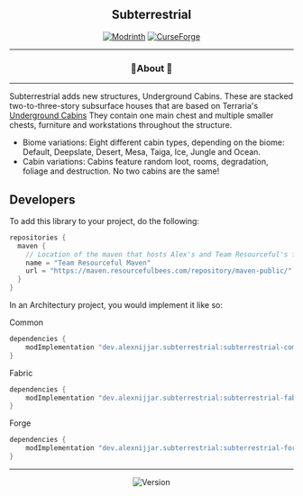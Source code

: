 <div align="center">

## Subterrestrial

[![Modrinth](https://cdn.jsdelivr.net/npm/@intergrav/devins-badges@3/assets/cozy/available/modrinth_vector.svg)](https://modrinth.com/mod/subterrestrial)
[![CurseForge](https://cdn.jsdelivr.net/npm/@intergrav/devins-badges@3/assets/cozy/available/curseforge_vector.svg)](https://www.curseforge.com/minecraft/mc-mods/subterrestrial)
<hr>

### 📖About 📖

<hr>
</div>

Subterrestrial adds new structures, Underground Cabins. These are stacked two-to-three-story subsurface houses that are
based on Terraria's [Underground Cabins](https://terraria.fandom.com/wiki/Underground_Cabin) They contain
one main chest and multiple smaller chests, furniture and
workstations throughout the structure.

- Biome variations: Eight different cabin types, depending on the biome: Default, Deepslate, Desert, Mesa, Taiga, Ice,
  Jungle and Ocean.
- Cabin variations: Cabins feature random loot, rooms, degradation, foliage and destruction. No two cabins are the same!

## Developers

To add this library to your project, do the following:

```groovy
repositories {
  maven {
    // Location of the maven that hosts Alex's and Team Resourceful's files.
    name = "Team Resourceful Maven"
    url = "https://maven.resourcefulbees.com/repository/maven-public/"
  }
}
```

In an Architectury project, you would implement it like so:

Common

```groovy
dependencies {
    modImplementation "dev.alexnijjar.subterrestrial:subterrestrial-common-$rootProject.minecraft_version:$rootProject.subterrestrial_version"
}
```

Fabric

```groovy
dependencies {
    modImplementation "dev.alexnijjar.subterrestrial:subterrestrial-fabric-$rootProject.minecraft_version:$rootProject.subterrestrial_version"
}
```

Forge

```groovy
dependencies {
    modImplementation "dev.alexnijjar.subterrestrial:subterrestrial-forge-$rootProject.minecraft_version:$rootProject.subterrestrial_version"
}
```

---

<div align="center">

![Version](https://img.shields.io/maven-metadata/v?label=Subterrestrial%20Version&metadataUrl=https%3A%2F%2Fmaven.resourcefulbees.com%2Frepository%2Falexnijjar%2Fdev%2Falexnijjar%2Fsubterrestrial-common-1.19.4%2Fmaven-metadata.xml)
</div>
